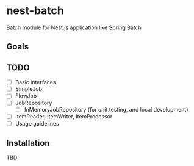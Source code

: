 # nest-batch

Batch module for Nest.js application like Spring Batch

## Goals

## TODO

- [ ] Basic interfaces
- [ ] SimpleJob
- [ ] FlowJob
- [ ] JobRepository
  - [ ] InMemoryJobRepository (for unit testing, and local development)
- [ ] ItemReader, ItemWriter, ItemProcessor
- [ ] Usage guidelines

## Installation

TBD
